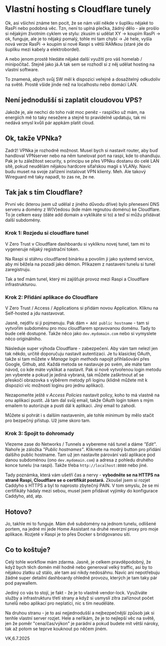 # Vlastní hosting s Cloudflare tunely

Ok, asi všichni známe ten pocit, že se nám válí někde v šuplíku nějaké to RasPi nebo podobná věc. Tzn, není to uplná plečka, žádný dělo - ale prošlo si nějakým životním cyklem ve stylu: zkusím si udělat XY -> koupím RasPi -> ok, funguje, ale je to nějaký pomalý, tohle mi tam chybí -> Jé hele, vyšla nová verze RasPi -> koupím si nové Raspi s větší RAMkou (staré jde do šuplíku mezi kabely a elektrobordel).

A nebo jenom prostě hledáte nějaké další využití pro váš homelab / minipočítač. Stejně jako já.A tak sem se rozhodl si z něj udělat hosting na vlastní software.

To znamená, abych svůj SW měl k dispozici veřejně a dosažitelný odkudoliv na světě. Prostě všide jinde než na localhostu nebo domácí LAN.

## Není jednodušší si zaplatit cloudovou VPS?

Jakože je, ale nechci do toho rvát moc peněz - raspičko už mám, na energiích mě to taky nesežere a stejně to pravidelně updatuju, tak mi nedává smysl kvůli pár appkám platit cloud.

## Ok, takže VPNka?

Zadrž! VPNka je rozhodně možnost. Musel bych si nastavit router, aby buď handloval VPNserver nebo na něm tunelovat port na raspi, kde to ohandluju.
Pak je tu záležitost security, s principu se přes VPNku dostanu do celé LAN sítě, pokud neudělám nějakou hardcore síťařskou magii s VLANy. Navíc budu muset na svoje zařízení instalovat VPN klienty. Meh. Ale takový Wireguard mě taky napadl, to zas ne, že ne.

## Tak jak s tím Cloudflare?

První věc (kterou jsem už udělal z jiného důvodu dříve) bylo přenesení DNS serveru a domény z W(V)edosu (kde mám regnutou doménu) ke Cloudflare. To je celkem easy (dáte add domain a vyklikáte si to) a teď si můžu přidávat další subdomény.

### Krok 1: Rozjedu si cloudflare tunel

V Zero Trust v Cloudflare dashboardu si vykliknu novej tunel, tam mi to vygeneruje nějaký registrační token.

Na Raspi si stáhnu cloudflared binárku a povolím ji jako systemd service, aby mi běžela na pozadí jako démon. Příkazem z nastavení tunelu si tunel zaregistruju.

Tak a teď mám tunel, který mi zajišťuje provoz mezi Raspi a Cloudflare infrastrukturou.

### Krok 2: Přidání aplikace do Cloudflare

V Zero Trust / Access / Applications si přidám novou Application. Kliknu na Self-hosted a jdu nastavovat.

Jasně, nejdřív si ji pojmenuju. Pak dám `+ Add public hostname` - tam si vytvořím subdoménu pro mou cloudflarem spravovanou doménu. Tady to bude celé dostupné. Takže něco jako `dev.mydomain.com` nebo si vymyslete něco originálního.

Následuje super výhoda Cloudflare - zabezpečení. Aby vám tam nelezl jen tak někdo, určitě doporučuju nastavit autentizaci. Je tu klasickej OAuth, takže si tam můžete v _Manage login methods_ napojit přihlašování přes Google, Github, atd. Každá metoda se nastavuje po svém, ale máte tam návod, co kde máte vyklikat a nastavit. Pak si nově vytvořenou login metodu jen vyberete a pokud je jediná vybraná, tak můžete zaškrtnout ať se přeskočí obrazovka s výběrem metody při loginu (klidně můžete mít k dispozici víc možností loginu pro jednu aplikaci).

Nezapomeňte ještě v _Access Policies_ nastavit policy, koho to má vlastně na onu aplikaci pustit. Já tam dal svůj email, takže OAuth login token s mým emailem to autorizuje a pustí dál k aplikaci. Jiný email to zahodí.

Můžete si pohrát i s dalším nastavením, ale tohle minimum by mělo stačit pro bezpečný přístup. Už jsme skoro tam.

### Krok 3: Spojit to dohromady

Vlezeme zase do Networks / Tunnels a vybereme náš tunel a dáme _"Edit"_.
Nahoře je záložka _"Public hostnames"_. Kliknete na modrý button pro přidání dalšího public hostname. Tam už jen nastavíte párování vaší aplikace pod danou subdoménou (ono `dev.mydomain.com`) a adresa z pohledu druhého konce tunelu (na raspi). Takže třeba `http://localhost:8080` nebo jiné.

Tady poznámka, která vám ušetří čas a nervy - **vybodněte se na HTTPS na straně Raspi, Cloudflare se o certifikát postará.** Zkoušel jsem si rozjet Caddyho s HTTPS a byl to naprosto zbytečný PAIN. V tom smyslu, že se mi certifikáty hádaly mezi sebou, musel jsem přidávat vyjímky do konfigurace Caddyho, atd, atp.

## Hotovo?

Jo, takhle mi to funguje. Mám dvě subdomény na jednom tunelu, odlišené portem, na jedné mi jede Home Assistant na druhé reverzní proxy pro moje aplikace. Rozjeté v Raspi je to přes Docker s bridgovanou sítí.

## Co to koštuje?

Celý tohle workflow mám zdarma. Jasně, je celkem pravděpodobný, že když bych těch domén měl hodně nebo generoval velký traffic, asi by to nějakou zlatku už stálo, ale tam asi nikdy nedosáhnu. Navíc ani nepotřebuju žádné super detailní dashboardy ohledně provozu, kterých je tam taky pár pod paywallem.

Jediný co vás to stojí, je fakt - že je to vlastně vendor-lock. Využíváte služby a infrastrukturu třetí strany a když si usmyslí zítra zaříznout počet tunelů nebo aplikací pro neplatící, nic s tím neuděláte.

Na druhou stranu - je to asi nejjednodušší a nejbezpečnější způsob jak si tenhle vlastní server rozjet. Hele a neříkám, že je to nejlepší věc na světě, jen že poměr "cena/čas/výkon" je parádní a pokud budete mít větší nároky, tak až potom se teprve kouknout po něčem jiném.

VK,6.7.2025
